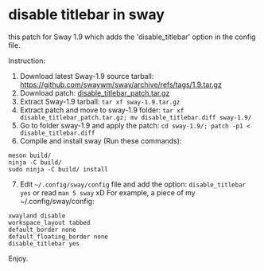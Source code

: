 # disable titlebar in sway

this patch for Sway 1.9 which adds the 'disable_titlebar' option in the config file.

Instruction:
1. Download latest Sway-1.9 source tarball: https://github.com/swaywm/sway/archive/refs/tags/1.9.tar.gz
2. Download patch: [disable_titlebar_patch.tar.gz](https://github.com/neuromagus/disable_titlebar_in_sway/blob/main/disable_titlebar_patch.tar.gz)
3. Extract Sway-1.9 tarball: ```tar xf sway-1.9.tar.gz```
4. Extract patch and move to sway-1.9 folder: ```tar xf disable_titlebar_patch.tar.gz; mv disable_titlebar.diff sway-1.9/```
5. Go to folder sway-1.9 and apply the patch: ```cd sway-1.9/; patch -p1 < disable_titlebar.diff```
6. Compile and install sway (Run these commands):
```
meson build/
ninja -C build/
sudo ninja -C build/ install
```
7. Edit ```~/.config/sway/config``` file and add the option: ```disable_titlebar yes``` or read ```man 5 sway``` xD
For example, a piece of my ~/.config/sway/config:
```
xwayland disable
workspace_layout tabbed
default_border none
default_floating_border none
disable_titlebar yes
```

Enjoy.
